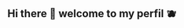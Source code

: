 ## Hi there 👋 welcome to my perfil 🫐
<!-- -meu nome é Thais e eu estou estudando o Alura
- amo gatos e cachorros
- estou apenas usando o GitHub para estudo 
-->

